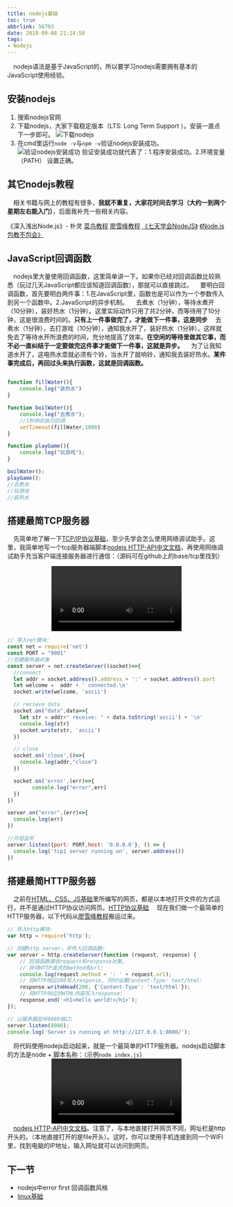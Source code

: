 ```yaml
---
title: nodejs基础
toc: true
abbrlink: 56793
date: 2018-09-08 21:24:50
tags:
- Nodejs
---
```

&emsp;nodejs语法是基于JavaScript的，所以要学习nodejs需要拥有基本的JavaScript使用经验。

## 安装nodejs
1. 搜索nodejs官网
2. 下载nodejs，大家下载稳定版本（LTS: Long Term Support ）。安装一直点下一步即可。
![下载nodejs](http://ww1.sinaimg.cn/large/005BIQVbgy1fvbmhyji22j30xk0rn0v5.jpg)
3. 在cmd里运行`node -v`与`npm -v`验证nodejs安装成功。
![验证nodejs安装成功](http://ww1.sinaimg.cn/large/005BIQVbgy1fvbmigtxlcj31hc0t4jw0.jpg)
验证安装成功就代表了：1.程序安装成功。2.环境变量（PATH） 设置正确。

## 其它nodejs教程
&emsp;相关书籍与网上的教程有很多，__我就不重复，大家花时间去学习（大约一到两个星期左右能入门）__，后面我补充一些相关内容。

《深入浅出Node.js》- 朴灵
[菜鸟教程](http://www.runoob.com/js/js-tutorial.html)
[廖雪峰教程](https://www.liaoxuefeng.com/wiki/001434446689867b27157e896e74d51a89c25cc8b43bdb3000)
[《七天学会NodeJS》](https://github.com/nqdeng/7-days-nodejs)
[《Node.js 包教不包会》](https://github.com/alsotang/node-lessons)

## JavaScript回调函数
&emsp;nodejs里大量使用回调函数，这里简单讲一下。如果你已经对回调函数比较熟悉（玩过几天JavaScript都应该知道回调函数），那就可以直接跳过。
&emsp;要明白回调函数，首先要明白两件事：1.在JavaScript里，函数也是可以作为一个参数传入到另一个函数中。2.JavaScript的异步机制。
&emsp;去煮水（1分钟），等待水煮开（10分钟），装好热水（1分钟）。这里实际动作只用了共2分钟，而等待用了10分钟，这是很浪费时间的。__只有上一件事做完了，才能做下一件事，这是同步__
&emsp;去煮水（1分钟），去打游戏（10分钟），通知我水开了，装好热水（1分钟）。这样就免去了等待水开所浪费的时间，充分地提高了效率。__在空闲的等待里做其它事，而不必一直纠结于一定要做完这件事才能做下一件事，这就是异步。__
&emsp;为了让我知道水开了，这电热水壶就必须有个铃，当水开了就响铃，通知我去装好热水。__某件事完成后，再回过头来执行函数，这就是回调函数。__


```javascript

function fillWater(){
    console.log("装热水")
}

function boilWater(){
    console.log("去煮水");   
    //1秒钟后执行回调 
    setTimeout(fillWater,1000) 
}

function playGame(){
    console.log("玩游戏");
}

boilWater();
playGame();
//去煮水
//玩游戏
//装热水

```

## 搭建最简TCP服务器
&emsp;先简单地了解一下[TCP/IP协议基础](/posts/19508)，至少先学会怎么使用网络调试助手。这里，我简单地写一个tcp服务器端脚本[nodejs HTTP-API中文文档](http://nodejs.cn/api/net.html)，再使用网络调试助手充当客户端连接服务器进行通信：（源码可在github上的base/tcp里找到）

<video class="lazy" data-src="https://test-1251805228.cos.ap-guangzhou.myqcloud.com/%20tpc1-%E7%BD%91%E7%BB%9C%E8%B0%83%E8%AF%95%E5%8A%A9%E6%89%8B%E8%BF%9E%E6%8E%A5.mp4" controls="controls" style="max-width: 100%; display: block; margin-left: auto; margin-right: auto;">
your browser does not support the video tag
</video>

```javascript
// 导入net模块:
const net = require('net')
const PORT = "9001"
//创建服务器对象
const server = net.createServer((socket)=>{
  //connect
  let addr = socket.address().address + ':' + socket.address().port
  let welcome =  addr + ' connected.\n'
  socket.write(welcome, 'ascii')

  // recieve data
  socket.on("data",data=>{
    let str = addr+" receive: " + data.toString('ascii') + '\n'
    console.log(str)
    socket.write(str, 'ascii')
  })

  // close
  socket.on('close',()=>{
    console.log(addr,"close")
  })

  socket.on('error',(err)=>{
		console.log("error",err)
  })
})

server.on("error",(err)=>{
  console.log(err)
})

//开启监听
server.listen({port: PORT,host: '0.0.0.0'}, () => {
  console.log('tcp1 server running on', server.address())
})
```

## 搭建最简HTTP服务器
&emsp;之前在[HTML、CSS、JS基础](/posts/54080)里所编写的网页，都是以本地打开文件的方式运行，并不是通过HTTP协议访问网页。[HTTP协议基础](/posts/34265)
&emsp;现在我们做一个最简单的HTTP服务器，以下代码从[廖雪峰教程](https://www.liaoxuefeng.com/wiki/001434446689867b27157e896e74d51a89c25cc8b43bdb3000/0014345015296018cac40c198b543fead5c549865b9bd4a000)搬运过来。
```javascript
// 导入http模块:
var http = require('http');

// 创建http server，并传入回调函数:
var server = http.createServer(function (request, response) {
    // 回调函数接收request和response对象,
    // 获得HTTP请求的method和url:
    console.log(request.method + ': ' + request.url);
    // 将HTTP响应200写入response, 同时设置Content-Type: text/html:
    response.writeHead(200, {'Content-Type': 'text/html'});
    // 将HTTP响应的HTML内容写入response:
    response.end('<h1>Hello world!</h1>');
});

// 让服务器监听8080端口:
server.listen(8080);
console.log('Server is running at http://127.0.0.1:8080/');
```
&emsp;将代码使用nodejs启动起来，就是一个最简单的HTTP服务器。nodejs启动脚本的方法是node + 脚本名称：（示例`node index.js`）
<video class="lazy" data-src="https://test-1251805228.cos.ap-guangzhou.myqcloud.com/nodejs%E6%9C%80%E7%AE%80HTTP%E6%9C%8D%E5%8A%A1%E5%99%A8.mp4" controls="controls" style="max-width: 100%; display: block; margin-left: auto; margin-right: auto;">
your browser does not support the video tag
</video>
&emsp;[nodejs HTTP-API中文文档](http://nodejs.cn/api/http.html)。注意了，与本地直接打开网页不同，网址栏是http开头的。（本地直接打开的是file开头）。这时，你可以使用手机连接到同一个WIFI里，找到电脑的IP地址，输入网址就可以访问到网页。 




## 下一节
- nodejs中error first 回调函数风格
- [linux基础](/posts/34982)